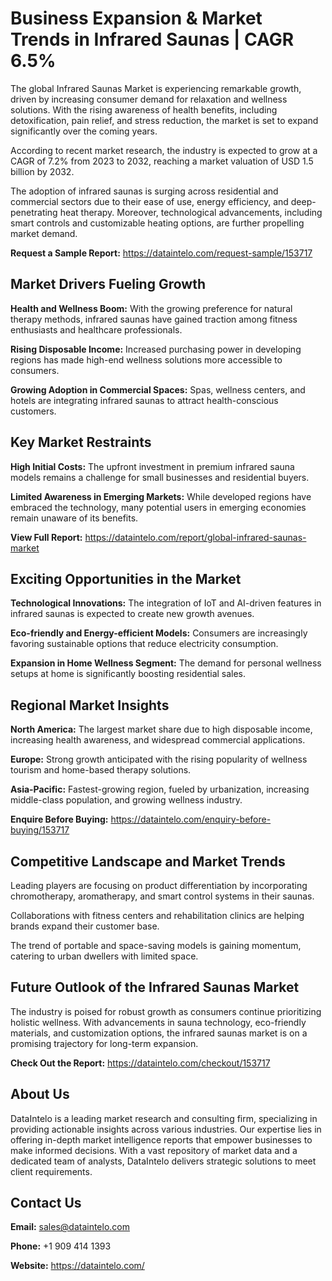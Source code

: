 # Business Expansion & Market Trends in Infrared Saunas | CAGR 6.5%

The global Infrared Saunas Market is experiencing remarkable growth, driven by increasing consumer demand for relaxation and wellness solutions. With the rising awareness of health benefits, including detoxification, pain relief, and stress reduction, the market is set to expand significantly over the coming years. 

According to recent market research, the industry is expected to grow at a CAGR of 7.2% from 2023 to 2032, reaching a market valuation of USD 1.5 billion by 2032.

The adoption of infrared saunas is surging across residential and commercial sectors due to their ease of use, energy efficiency, and deep-penetrating heat therapy. Moreover, technological advancements, including smart controls and customizable heating options, are further propelling market demand.

**Request a Sample Report:** https://dataintelo.com/request-sample/153717

## Market Drivers Fueling Growth

**Health and Wellness Boom:** With the growing preference for natural therapy methods, infrared saunas have gained traction among fitness enthusiasts and healthcare professionals.

**Rising Disposable Income:** Increased purchasing power in developing regions has made high-end wellness solutions more accessible to consumers.

**Growing Adoption in Commercial Spaces:** Spas, wellness centers, and hotels are integrating infrared saunas to attract health-conscious customers.

## Key Market Restraints

**High Initial Costs:** The upfront investment in premium infrared sauna models remains a challenge for small businesses and residential buyers.

**Limited Awareness in Emerging Markets:** While developed regions have embraced the technology, many potential users in emerging economies remain unaware of its benefits.

**View Full Report:** https://dataintelo.com/report/global-infrared-saunas-market

## Exciting Opportunities in the Market

**Technological Innovations:** The integration of IoT and AI-driven features in infrared saunas is expected to create new growth avenues.

**Eco-friendly and Energy-efficient Models:** Consumers are increasingly favoring sustainable options that reduce electricity consumption.

**Expansion in Home Wellness Segment:** The demand for personal wellness setups at home is significantly boosting residential sales.

## Regional Market Insights

**North America:** The largest market share due to high disposable income, increasing health awareness, and widespread commercial applications.

**Europe:** Strong growth anticipated with the rising popularity of wellness tourism and home-based therapy solutions.

**Asia-Pacific:** Fastest-growing region, fueled by urbanization, increasing middle-class population, and growing wellness industry.

**Enquire Before Buying:** https://dataintelo.com/enquiry-before-buying/153717

## Competitive Landscape and Market Trends

Leading players are focusing on product differentiation by incorporating chromotherapy, aromatherapy, and smart control systems in their saunas.

Collaborations with fitness centers and rehabilitation clinics are helping brands expand their customer base.

The trend of portable and space-saving models is gaining momentum, catering to urban dwellers with limited space.

## Future Outlook of the Infrared Saunas Market

The industry is poised for robust growth as consumers continue prioritizing holistic wellness. With advancements in sauna technology, eco-friendly materials, and customization options, the infrared saunas market is on a promising trajectory for long-term expansion.

**Check Out the Report:** https://dataintelo.com/checkout/153717

## About Us

DataIntelo is a leading market research and consulting firm, specializing in providing actionable insights across various industries. Our expertise lies in offering in-depth market intelligence reports that empower businesses to make informed decisions. With a vast repository of market data and a dedicated team of analysts, DataIntelo delivers strategic solutions to meet client requirements.

## Contact Us

**Email:** sales@dataintelo.com

**Phone:** +1 909 414 1393

**Website:** https://dataintelo.com/
